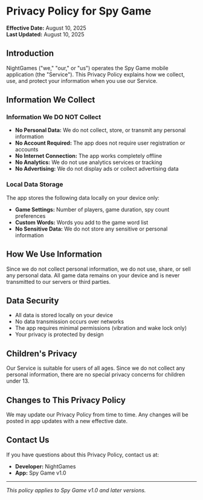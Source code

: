 # Privacy Policy for Spy Game

**Effective Date:** August 10, 2025  
**Last Updated:** August 10, 2025

## Introduction

NightGames ("we," "our," or "us") operates the Spy Game mobile application (the "Service"). This Privacy Policy explains how we collect, use, and protect your information when you use our Service.

## Information We Collect

### Information We DO NOT Collect
- **No Personal Data:** We do not collect, store, or transmit any personal information
- **No Account Required:** The app does not require user registration or accounts
- **No Internet Connection:** The app works completely offline
- **No Analytics:** We do not use analytics services or tracking
- **No Advertising:** We do not display ads or collect advertising data

### Local Data Storage
The app stores the following data locally on your device only:
- **Game Settings:** Number of players, game duration, spy count preferences
- **Custom Words:** Words you add to the game word list
- **No Sensitive Data:** We do not store any sensitive or personal information

## How We Use Information

Since we do not collect personal information, we do not use, share, or sell any personal data. All game data remains on your device and is never transmitted to our servers or third parties.

## Data Security

- All data is stored locally on your device
- No data transmission occurs over networks
- The app requires minimal permissions (vibration and wake lock only)
- Your privacy is protected by design

## Children's Privacy

Our Service is suitable for users of all ages. Since we do not collect any personal information, there are no special privacy concerns for children under 13.

## Changes to This Privacy Policy

We may update our Privacy Policy from time to time. Any changes will be posted in app updates with a new effective date.

## Contact Us

If you have questions about this Privacy Policy, contact us at:
- **Developer:** NightGames
- **App:** Spy Game v1.0

---

*This policy applies to Spy Game v1.0 and later versions.*
